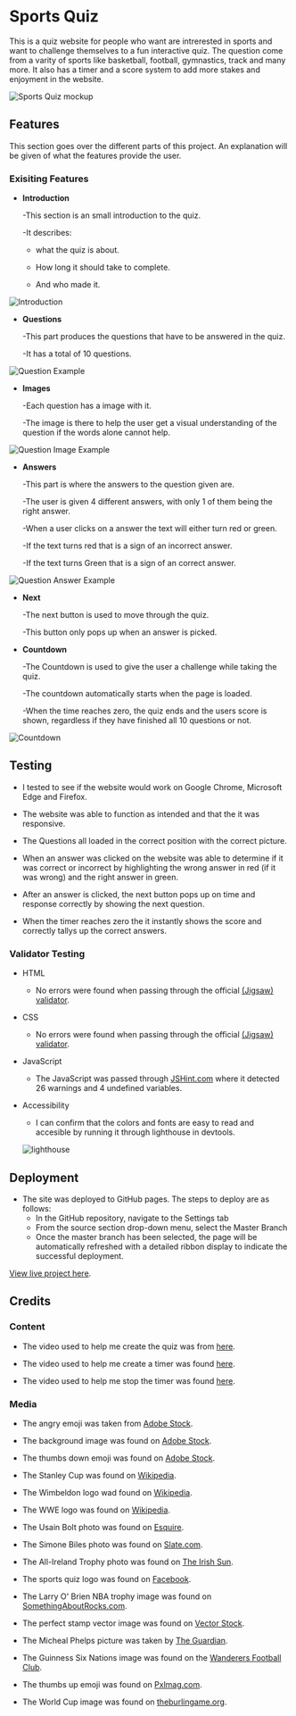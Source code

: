 # Sports Quiz 

This is a quiz website for people who want are intrerested in sports and want to challenge themselves to a fun interactive quiz. The question come from a varity of sports like basketball, football, gymnastics, track and many more. It also has a timer and a score system to add more stakes and enjoyment in the website.

![Sports Quiz mockup](assets/images/sportsquiz.png)

## Features

This section goes over the different parts of this project. An explanation will be given of what the features provide the user.

### Exisiting Features
- __Introduction__
  
  -This section is an small introduction to the quiz.

  -It describes:
  
  - what the quiz is about.

  - How long it should take to complete.

  - And who made it.

![Introduction](assets/images/intro.png)   

- __Questions__

  -This part produces the questions that have to be answered in the quiz.

  -It has a total of 10 questions.

![Question Example](assets/images/question.png)

  - __Images__

    -Each question has a image with it.

    -The image is there to help the user get a visual understanding of the question if the words alone cannot help.

![Question Image Example](assets/images/image.png) 

  - __Answers__

    -This part is where the answers to the question given are.

    -The user is given 4 different answers, with only 1 of them being the right answer.

    -When a user clicks on a answer the text will either turn red or green.

    -If the text turns red that is a sign of an incorrect answer.

    -If the text turns Green that is a sign of an correct answer.

![Question Answer Example](assets/images/answer.png)

  - __Next__

    -The next button is used to move through the quiz.

    -This button only pops up when an answer is picked.

  - __Countdown__
  
    -The Countdown is used to give the user a challenge while taking the quiz.

    -The countdown automatically starts when the page is loaded.

    -When the time reaches zero, the quiz ends and the users score is shown, regardless if they have finished all 10 questions or not.

![Countdown](assets/images/timer.png)

## Testing

 - I tested to see if the website would work on Google Chrome, Microsoft Edge and Firefox.

 - The website was able to function as intended and that the it was responsive.

 - The Questions all loaded in the correct position with the correct picture.

 - When an answer was clicked on the website was able to determine if it was correct or incorrect by highlighting the wrong answer in red (if it was wrong) and the right answer in green.

 - After an answer is clicked, the next button pops up on time and response correctly by showing the next question.

 - When the timer reaches zero the it instantly shows the score and correctly tallys up the correct answers.

### Validator Testing


- HTML

  - No errors were found when passing through the official [(Jigsaw) validator](https://validator.w3.org/).
  
- CSS

  - No errors were found when passing through the official [(Jigsaw) validator](https://jigsaw.w3.org/css-validator/validator).

- JavaScript

  - The JavaScript was passed through [JSHint.com](https://jshint.com/) where it detected 26 warnings and 4 undefined variables.

- Accessibility

  - I can confirm that the colors and fonts are easy to read and accesible by running it through lighthouse in devtools.

  ![lighthouse](assets/images/lighthouse.png)

## Deployment

- The site was deployed to GitHub pages. The steps to deploy are as follows: 
  - In the GitHub repository, navigate to the Settings tab 
  - From the source section drop-down menu, select the Master Branch
  - Once the master branch has been selected, the page will be automatically refreshed with a detailed ribbon display to indicate the successful deployment. 

[View live project here](https://uloe-g.github.io/sportsquiz/).

## Credits

### Content

- The video used to help me create the quiz was from [here](https://www.youtube.com/watch?v=PBcqGxrr9g8&t=1825s).

- The video used to help me create a timer was found [here](https://www.youtube.com/watch?v=x7WJEmxNlEs&t=1s).

- The video used to help me stop the timer was found [here](https://www.youtube.com/watch?v=JRevaOwNKTI).

### Media
- The angry emoji was taken from [Adobe Stock](https://stock.adobe.com/search?k=angry+emoji).

- The background image was found on [Adobe Stock](https://stock.adobe.com/ie/search?k=multi+sports&search_type=usertyped&asset_id=475081166).

- The thumbs down emoji was found on [Adobe Stock](https://stock.adobe.com/search/images?k=thumbs+down+emoji).

- The Stanley Cup was found on [Wikipedia](https://en.wikipedia.org/wiki/Stanley_Cup).

- The Wimbeldon logo wad found on [Wikipedia](https://en.wikipedia.org/wiki/Wimbledon_Championships).

- The WWE logo was found on [Wikipedia](https://en.wikipedia.org/wiki/WWE).

- The Usain Bolt photo was found on [Esquire](https://www.esquire.com/sports/news/a47661/usain-bolt-photo-gold-medal/).

- The Simone Biles photo was found on [Slate.com](https://slate.com/culture/2023/08/simone-biles-gymnastics-return-classic-vault-comeback.html).

- The All-Ireland Trophy photo was found on [The Irish Sun](https://www.thesun.ie/sport/gaa-football/9124007/kerry-galway-all-ireland-football-final-tv-stream-time/).

- The sports quiz logo was found on [Facebook](https://www.facebook.com/sports.quizz/?paipv=0&eav=AfaAWgAhYNHbALoMg6S5-QzGZKYOwDSS32ldIRjauoGhVamwiI6BA5mLFhS32yGRbpY&_rdr).

- The Larry O' Brien NBA trophy image was found on [SomethingAboutRocks.com](https://somethingaboutrocks.com/article/nba-releases-new-trophies-designed-by-tiffany-co-and-victor-solomon/).

- The perfect stamp vector image was found on [Vector Stock](https://www.vectorstock.com/royalty-free-vector/perfect-stamp-vector-16524487).

-  The Micheal Phelps picture was taken by [The Guardian](https://www.theguardian.com/sport/live/2016/aug/09/rio-olympics-2016-day-four-drug-cheat-ban-live).

- The Guinness Six Nations image was found on the [Wanderers Football Club](https://wanderers.ie/news/6-nations-tickets-2024/).

- The thumbs up emoji was found on [Pxlmag.com](https://pxlmag.com/canadian-judge-deems-thumbs-up-emoji-legally-binding).

- The World Cup image was found on [theburlingame.org](https://theburlingameb.org/6186/features/looking-back-on-a-momentous-world-cup/).
